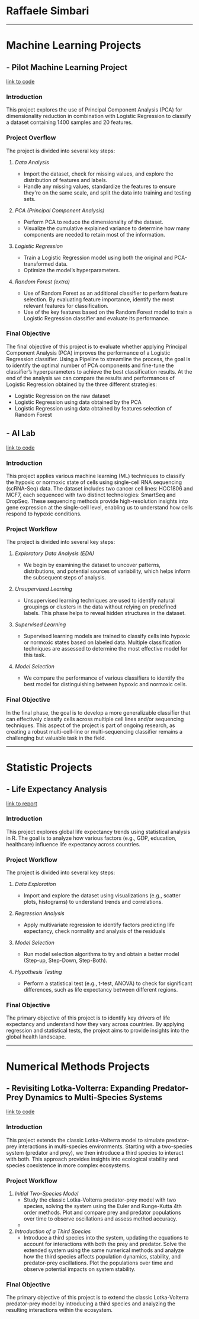 # Raffaele Simbari
---

# **Machine Learning Projects**

## - **Pilot Machine Learning Project**
[link to code](https://github.com/raffaele233/raffaele233.github.io/blob/main/ML_Individual_Project.html)

### Introduction
This project explores the use of Principal Component Analysis (PCA) for dimensionality reduction in combination with Logistic Regression to classify a dataset containing 1400 samples and 20 features. 

### Project Overflow
The project is divided into several key steps:

1. *Data Analysis*
   - Import the dataset, check for missing values, and explore the distribution of features and labels.
   - Handle any missing values, standardize the features to ensure they're on the same scale, and split the data into training and testing sets.
     
2. *PCA (Principal Component Analysis)*
   - Perform PCA to reduce the dimensionality of the dataset.
   - Visualize the cumulative explained variance to determine how many components are needed to retain most of the information.

3. *Logistic Regression*
   - Train a Logistic Regression model using both the original and PCA-transformed data.
   - Optimize the model’s hyperparameters.

4. *Random Forest (extra)*
   - Use of Random Forest as an additional classifier to perform feature selection. By evaluating feature importance, identify the most relevant features for classification.
   - Use of the key features based on the Random Forest model to train a Logistic Regression classifier and evaluate its performance.

### Final Objective
The final objective of this project is to evaluate whether applying Principal Component Analysis (PCA) improves the performance of a Logistic Regression classifier. Using a Pipeline to streamline the process, the goal is to identify the optimal number of PCA components and fine-tune the classifier’s hyperparameters to achieve the best classification results.
At the end of the analysis we can compare the results and performances of Logistic Regression obtained by the three different strategies:

- Logistic Regression on the raw dataset 
- Logistic Regression using data obtained by the PCA 
- Logistic Regression using data obtained by features selection of Random Forest
   
## - **AI Lab** 
[link to code](file:///Users/raffaelesimbari/Desktop/AI%20LAB/AILAB/AI_LAB/main_AILab.html)

### Introduction
This project applies various machine learning (ML) techniques to classify the hypoxic or normoxic state of cells using single-cell RNA sequencing (scRNA-Seq) data. The dataset includes two cancer cell lines: HCC1806 and MCF7, each sequenced with two distinct technologies: SmartSeq and DropSeq. These sequencing methods provide high-resolution insights into gene expression at the single-cell level, enabling us to understand how cells respond to hypoxic conditions.

### Project Workflow
The project is divided into several key steps:

1. *Exploratory Data Analysis (EDA)*
   - We begin by examining the dataset to uncover patterns, distributions, and potential sources of variability, which helps inform the subsequent steps of analysis.

2. *Unsupervised Learning*
   - Unsupervised learning techniques are used to identify natural groupings or clusters in the data without relying on predefined labels. This phase helps to reveal hidden structures in the dataset.

3. *Supervised Learning*
   - Supervised learning models are trained to classify cells into hypoxic or normoxic states based on labeled data. Multiple classification techniques are assessed to determine the most effective model for this task.

4. *Model Selection*
   - We compare the performance of various classifiers to identify the best model for distinguishing between hypoxic and normoxic cells.

### Final Objective
In the final phase, the goal is to develop a more generalizable classifier that can effectively classify cells across multiple cell lines and/or sequencing techniques. This aspect of the project is part of ongoing research, as creating a robust multi-cell-line or multi-sequencing classifier remains a challenging but valuable task in the field.

---

# **Statistic Projects**

## - **Life Expectancy Analysis** 
[link to report](file:///Users/raffaelesimbari/Desktop/Analyzing_Life_Expectancy.pdf)

### Introduction
This project explores global life expectancy trends using statistical analysis in R. The goal is to analyze how various factors (e.g., GDP, education, healthcare) influence life expectancy across countries.

### Project Workflow
The project is divided into several key steps:

1. *Data Exploration*
   - Import and explore the dataset using visualizations (e.g., scatter plots, histograms) to understand trends and correlations.

2. *Regression Analysis*
   - Apply multivariate regression to identify factors predicting life expectancy, check normality and analysis of the residuals

3. *Model Selection*
   - Run model selection algorithms to try and obtain a better model (Step-up, Step-Down, Step-Both).

4. *Hypothesis Testing*
   - Perform a statistical test (e.g., t-test, ANOVA) to check for significant differences, such as life expectancy between different regions.

### Final Objective
The primary objective of this project is to identify key drivers of life expectancy and understand how they vary across countries. By applying regression and statistical tests, the project aims to provide insights into the global health landscape.

---

# **Numerical Methods Projects** 

## - **Revisiting Lotka-Volterra: Expanding Predator-Prey Dynamics to Multi-Species Systems** 
[link to code](file:///Users/raffaelesimbari/Desktop/Numerical%20methods/Project/Project.html)

### Introduction
This project extends the classic Lotka-Volterra model to simulate predator-prey interactions in multi-species environments. Starting with a two-species system (predator and prey), we then introduce a third species to interact with both. This approach provides insights into ecological stability and species coexistence in more complex ecosystems.

### Project Workflow
1. *Initial Two-Species Model*
   - Study the classic Lotka-Volterra predator-prey model with two species, solving the system using the Euler and Runge-Kutta 4th order methods. Plot and compare prey and predator populations over time to observe oscillations and assess method accuracy.
   - 
2. *Introduction of a Third Species*
   - Introduce a third species into the system, updating the equations to account for interactions with both the prey and predator. Solve the extended system using the same numerical methods and analyze how the third species affects population dynamics, stability, and predator-prey oscillations. Plot the populations over time and observe potential impacts on system stability.

### FInal Objective
The primary objective of this project is to extend the classic Lotka-Volterra predator-prey model by introducing a third species and analyzing the resulting interactions within the ecosystem.










  
  
